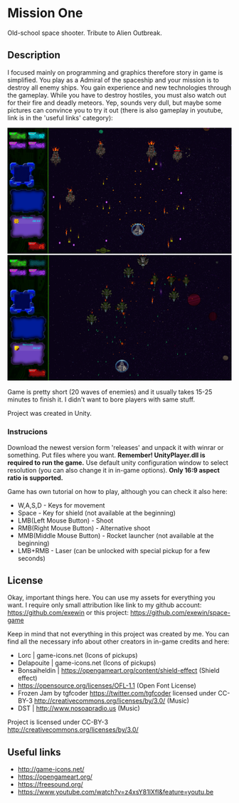# Mission One

Old-school space shooter. Tribute to Alien Outbreak.

## Description

  I focused mainly on programming and graphics therefore story in game is simplified. You play as a Admiral of the spaceship and your mission is to destroy all enemy ships. You gain experience and new technologies through the gameplay. While you have to destroy hostiles, you must also watch out for their fire and deadly meteors. Yep, sounds very dull, but maybe some pictures can convince you to try it out (there is also gameplay in youtube, link is in the 'useful links' category):

![alt text](https://github.com/exewin/space-game/blob/master/preview1.png)
![alt text](https://github.com/exewin/space-game/blob/master/preview2.png)



  Game is pretty short (20 waves of enemies) and it usually takes 15-25 minutes to finish it. I didn't want to bore players with same stuff.



Project was created in Unity. 

### Instrucions

  Download the newest version form 'releases' and unpack it with winrar or something. Put files where you want. 
**Remember! UnityPlayer.dll is required to run the game.**
Use default unity configuration window to select resolution (you can also change it in in-game options).
**Only 16:9 aspect ratio is supported.**


  Game has own tutorial on how to play, although you can check it also here:
* W,A,S,D - Keys for movement
* Space - Key for shield (not available at the beginning)
* LMB(Left Mouse Button) - Shoot
* RMB(Right Mouse Button) - Alternative shoot
* MMB(Middle Mouse Button) - Rocket launcher (not available at the beginning)
* LMB+RMB - Laser (can be unlocked with special pickup for a few seconds)


## License

  Okay, important things here.
You can use my assets for everything you want. I require only small attribution like link to my github account: https://github.com/exewin
or this project:
https://github.com/exewin/space-game



  Keep in mind that not everything in this project was created by me. You can find all the necessary info about other creators in in-game credits and here:

* Lorc | game-icons.net (Icons of pickups)
* Delapouite | game-icons.net (Icons of pickups)
* Bonsaiheldin | https://opengameart.org/content/shield-effect (Shield effect)
* https://opensource.org/licenses/OFL-1.1 (Open Font License)
* Frozen Jam by tgfcoder <https://twitter.com/tgfcoder> licensed under CC-BY-3 <http://creativecommons.org/licenses/by/3.0/> (Music)
* DST | http://www.nosoapradio.us (Music)


Project is licensed under CC-BY-3 http://creativecommons.org/licenses/by/3.0/


## Useful links

* http://game-icons.net/
* https://opengameart.org/
* https://freesound.org/
* https://www.youtube.com/watch?v=z4xsY81lXfI&feature=youtu.be
